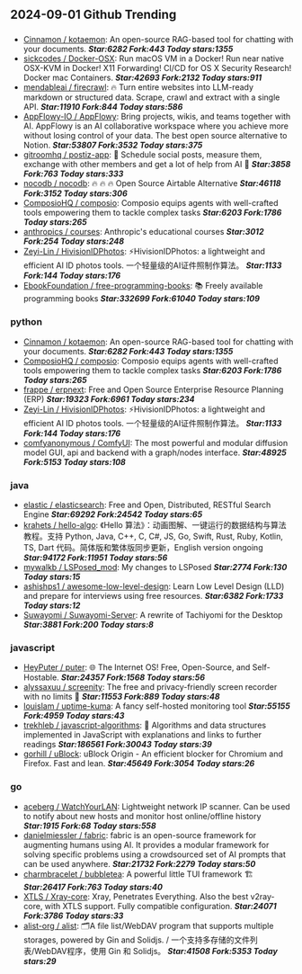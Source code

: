 ## 2024-09-01 Github Trending

### 
* [Cinnamon / kotaemon](https://github.com/Cinnamon/kotaemon): An open-source RAG-based tool for chatting with your documents. ***Star:6282 Fork:443 Today stars:1355***
* [sickcodes / Docker-OSX](https://github.com/sickcodes/Docker-OSX): Run macOS VM in a Docker! Run near native OSX-KVM in Docker! X11 Forwarding! CI/CD for OS X Security Research! Docker mac Containers. ***Star:42693 Fork:2132 Today stars:911***
* [mendableai / firecrawl](https://github.com/mendableai/firecrawl): 🔥 Turn entire websites into LLM-ready markdown or structured data. Scrape, crawl and extract with a single API. ***Star:11910 Fork:844 Today stars:586***
* [AppFlowy-IO / AppFlowy](https://github.com/AppFlowy-IO/AppFlowy): Bring projects, wikis, and teams together with AI. AppFlowy is an AI collaborative workspace where you achieve more without losing control of your data. The best open source alternative to Notion. ***Star:53807 Fork:3532 Today stars:375***
* [gitroomhq / postiz-app](https://github.com/gitroomhq/postiz-app): 📨 Schedule social posts, measure them, exchange with other members and get a lot of help from AI 🚀 ***Star:3858 Fork:763 Today stars:333***
* [nocodb / nocodb](https://github.com/nocodb/nocodb): 🔥 🔥 🔥 Open Source Airtable Alternative ***Star:46118 Fork:3152 Today stars:306***
* [ComposioHQ / composio](https://github.com/ComposioHQ/composio): Composio equips agents with well-crafted tools empowering them to tackle complex tasks ***Star:6203 Fork:1786 Today stars:265***
* [anthropics / courses](https://github.com/anthropics/courses): Anthropic's educational courses ***Star:3012 Fork:254 Today stars:248***
* [Zeyi-Lin / HivisionIDPhotos](https://github.com/Zeyi-Lin/HivisionIDPhotos): ⚡️HivisionIDPhotos: a lightweight and efficient AI ID photos tools. 一个轻量级的AI证件照制作算法。 ***Star:1133 Fork:144 Today stars:176***
* [EbookFoundation / free-programming-books](https://github.com/EbookFoundation/free-programming-books): 📚 Freely available programming books ***Star:332699 Fork:61040 Today stars:109***

### python
* [Cinnamon / kotaemon](https://github.com/Cinnamon/kotaemon): An open-source RAG-based tool for chatting with your documents. ***Star:6282 Fork:443 Today stars:1355***
* [ComposioHQ / composio](https://github.com/ComposioHQ/composio): Composio equips agents with well-crafted tools empowering them to tackle complex tasks ***Star:6203 Fork:1786 Today stars:265***
* [frappe / erpnext](https://github.com/frappe/erpnext): Free and Open Source Enterprise Resource Planning (ERP) ***Star:19323 Fork:6961 Today stars:234***
* [Zeyi-Lin / HivisionIDPhotos](https://github.com/Zeyi-Lin/HivisionIDPhotos): ⚡️HivisionIDPhotos: a lightweight and efficient AI ID photos tools. 一个轻量级的AI证件照制作算法。 ***Star:1133 Fork:144 Today stars:176***
* [comfyanonymous / ComfyUI](https://github.com/comfyanonymous/ComfyUI): The most powerful and modular diffusion model GUI, api and backend with a graph/nodes interface. ***Star:48925 Fork:5153 Today stars:108***

### java
* [elastic / elasticsearch](https://github.com/elastic/elasticsearch): Free and Open, Distributed, RESTful Search Engine ***Star:69292 Fork:24542 Today stars:65***
* [krahets / hello-algo](https://github.com/krahets/hello-algo): 《Hello 算法》：动画图解、一键运行的数据结构与算法教程。支持 Python, Java, C++, C, C#, JS, Go, Swift, Rust, Ruby, Kotlin, TS, Dart 代码。简体版和繁体版同步更新，English version ongoing ***Star:94172 Fork:11951 Today stars:56***
* [mywalkb / LSPosed_mod](https://github.com/mywalkb/LSPosed_mod): My changes to LSPosed ***Star:2774 Fork:130 Today stars:15***
* [ashishps1 / awesome-low-level-design](https://github.com/ashishps1/awesome-low-level-design): Learn Low Level Design (LLD) and prepare for interviews using free resources. ***Star:6382 Fork:1733 Today stars:12***
* [Suwayomi / Suwayomi-Server](https://github.com/Suwayomi/Suwayomi-Server): A rewrite of Tachiyomi for the Desktop ***Star:3881 Fork:200 Today stars:8***

### javascript
* [HeyPuter / puter](https://github.com/HeyPuter/puter): 🌐 The Internet OS! Free, Open-Source, and Self-Hostable. ***Star:24357 Fork:1568 Today stars:56***
* [alyssaxuu / screenity](https://github.com/alyssaxuu/screenity): The free and privacy-friendly screen recorder with no limits 🎥 ***Star:11553 Fork:889 Today stars:48***
* [louislam / uptime-kuma](https://github.com/louislam/uptime-kuma): A fancy self-hosted monitoring tool ***Star:55155 Fork:4959 Today stars:43***
* [trekhleb / javascript-algorithms](https://github.com/trekhleb/javascript-algorithms): 📝 Algorithms and data structures implemented in JavaScript with explanations and links to further readings ***Star:186561 Fork:30043 Today stars:39***
* [gorhill / uBlock](https://github.com/gorhill/uBlock): uBlock Origin - An efficient blocker for Chromium and Firefox. Fast and lean. ***Star:45649 Fork:3054 Today stars:26***

### go
* [aceberg / WatchYourLAN](https://github.com/aceberg/WatchYourLAN): Lightweight network IP scanner. Can be used to notify about new hosts and monitor host online/offline history ***Star:1915 Fork:68 Today stars:558***
* [danielmiessler / fabric](https://github.com/danielmiessler/fabric): fabric is an open-source framework for augmenting humans using AI. It provides a modular framework for solving specific problems using a crowdsourced set of AI prompts that can be used anywhere. ***Star:21732 Fork:2279 Today stars:50***
* [charmbracelet / bubbletea](https://github.com/charmbracelet/bubbletea): A powerful little TUI framework 🏗 ***Star:26417 Fork:763 Today stars:40***
* [XTLS / Xray-core](https://github.com/XTLS/Xray-core): Xray, Penetrates Everything. Also the best v2ray-core, with XTLS support. Fully compatible configuration. ***Star:24071 Fork:3786 Today stars:33***
* [alist-org / alist](https://github.com/alist-org/alist): 🗂️A file list/WebDAV program that supports multiple storages, powered by Gin and Solidjs. / 一个支持多存储的文件列表/WebDAV程序，使用 Gin 和 Solidjs。 ***Star:41508 Fork:5353 Today stars:29***
